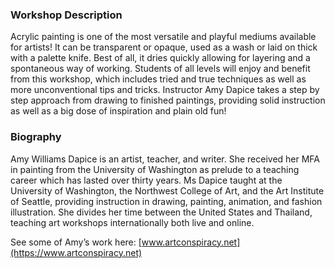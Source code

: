 ### Workshop Description

Acrylic painting is one of the most versatile and playful mediums available for artists! It can be transparent or opaque, used as a wash or laid on thick with a palette knife. Best of all, it dries quickly allowing for layering and a spontaneous way of working. Students of all levels will enjoy and benefit from this workshop, which includes tried and true techniques as well as more unconventional tips and tricks. Instructor Amy Dapice takes a step by step approach from drawing to finished paintings, providing solid instruction as well as a big dose of inspiration and plain old fun!

### Biography

Amy Williams Dapice is an artist, teacher, and writer. She received her MFA in painting from the University of Washington as prelude to a teaching career which has lasted over thirty years. Ms Dapice taught at the University of Washington, the Northwest College of Art, and the Art Institute of Seattle, providing instruction in drawing, painting, animation, and fashion illustration. She divides her time between the United States and Thailand, teaching art workshops internationally both live and online.

See some of Amy’s work here: [www.artconspiracy.net](https://www.artconspiracy.net)